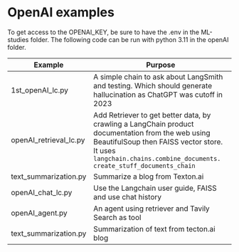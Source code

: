 # OpenAI examples

To get access to the OPENAI_KEY, be sure to have the .env in the ML-studies folder. The following code can be run with python 3.11 in the openAI folder.

| Example | Purpose |
| --- | --- |
| 1st_openAI_lc.py | A simple chain to ask about LangSmith and testing. Which should generate hallucination as ChatGPT was cutoff in 2023 |
| openAI_retrieval_lc.py | Add Retriever to get better data, by crawling a LangChain product documentation from the web using BeautifulSoup then FAISS vector store. It uses `langchain.chains.combine_documents. create_stuff_documents_chain` |
| text_summarization.py | Summarize a blog from Texton.ai | 
| openAI_chat_lc.py | Use the Langchain user guide, FAISS and use chat history |
| openAI_agent.py | An agent using retriever and Tavily Search as tool |
| text_summarization.py | Summarization of text from tecton.ai blog |
